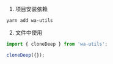 1. 项目安装依赖

```
yarn add wa-utils
```

2. 文件中使用

```typescript
import { cloneDeep } from 'wa-utils';

cloneDeep({});
```
